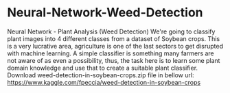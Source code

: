 # Neural-Network-Weed-Detection
Neural Network - Plant Analysis (Weed Detection) We're going to classify plant images into 4 different classes from a dataset of Soybean crops. This is a very lucrative area, agriculture is one of the last sectors to get disrupted with machine learning. A simple classifier is something many farmers are not aware of as even a possibility, thus, the task here is to learn some plant domain knowledge and use that to create a suitable plant classifier.  
Download weed-detection-in-soybean-crops.zip file in bellow url: https://www.kaggle.com/fpeccia/weed-detection-in-soybean-crops
